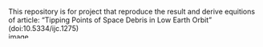 This repository is for project that reproduce the result and derive equitions of article: “Tipping Points of Space Debris in Low Earth Orbit” (doi:10.5334/ijc.1275) <img width="468" height="12" alt="image" src="https://github.com/user-attachments/assets/c4d999b8-cadb-4625-9c2c-ee3d37039fde" />
